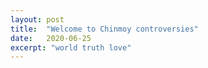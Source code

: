 ```yaml
---
layout: post
title:  "Welcome to Chinmoy controversies"
date:   2020-06-25
excerpt: "world truth love"
---
```

